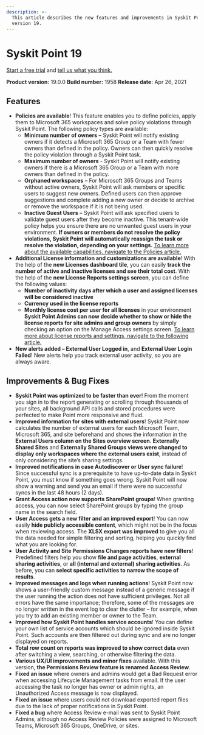 ```yaml
---
description: >-
  This article describes the new features and improvements in Syskit Point
  version 19.
---
```


# Syskit Point 19

[Start a free trial](https://www.syskit.com/products/point/free-trial/) and [tell us what you think.](https://www.syskit.com/company/contact-us/)

**Product version:** 19.0.0
**Build number:** 1958
**Release date:** Apr 26, 2021

## Features

* **Policies are available**! This feature enables you to define policies, apply them to Microsoft 365 workspaces and solve policy violations through Syskit Point. The following policy types are available:
  * **Minimum number of owners** – Syskit Point will notify existing owners if it detects a Microsoft 365 Group or a Team with fewer owners than defined in the policy. Owners can then quickly resolve the policy violation through a Syskit Point task.
  * **Maximum number of owners** - Syskit Point will notify existing owners if there is a Microsoft 365 Group or a Team with more owners than defined in the policy.
  * **Orphaned workspaces** – For Microsoft 365 Groups and Teams without active owners, Syskit Point will ask members or specific users to suggest new owners. Defined users can then approve suggestions and complete adding a new owner or decide to archive or remove the workspace if it is not being used.
  * **Inactive Guest Users** – Syskit Point will ask specified users to validate guest users after they become inactive. This tenant-wide policy helps you ensure there are no unwanted guest users in your environment. **If owners or members do not resolve the policy violations, Syskit Point will automatically reassign the task or resolve the violation, depending on your settings.** [To learn more about the available capabilities, navigate to the Policies article.](../../../governance-and-automation/automated-workflows/set-up-policies.md)
* **Additional License information and customizations are available**! With the help of the **new Licenses dashboard tile**, you can easily **track the number of active and inactive licenses and see their total cost**. With the help of the **new License Reports settings screen**, you can define the following values:
  * **Number of inactivity days after which a user and assigned licenses will be considered inactive**
  * **Currency used in the license reports**
  * **Monthly license cost per user for all licenses** in your environment **Syskit Point Admins can now decide whether to show or hide the license reports for site admins and group owners** by simply checking an option on the Manage Access settings screen. [To learn more about license reports and settings, navigate to the following article.](../../../configuration/customize-license-reports.md)
* **New alerts added – External User Logged in**, and **External User Login Failed**! New alerts help you track external user activity, so you are always aware.

## Improvements & Bug Fixes

* **Syskit Point was optimized to be faster than ever**! From the moment you sign in to the report generating or scrolling through thousands of your sites, all background API calls and stored procedures were perfected to make Point more responsive and fluid.
* **Improved information for sites with external users**! Syskit Point now calculates the number of external users for each Microsoft Team, Microsoft 365, and site beforehand and shows the information in the **External Users column on the Sites overview screen**. **Externally Shared Sites** and **Externally Shared Groups views were changed to display only workspaces where the external users exist**, instead of only considering the site’s sharing settings.
* **Improved notifications in case Autodiscover or User sync failure**! Since successful sync is a prerequisite to have up-to-date data in Syskit Point, you must know if something goes wrong. Syskit Point will now show a warning and send you an email if there were no successful syncs in the last 48 hours (2 days).
* **Grant Access action now supports SharePoint groups**! When granting access, you can now select SharePoint groups by typing the group name in the search field.
* **User Access gets a new filter and an improved export**! You can now easily **hide publicly accessible content**, which might not be in the focus when reviewing access. The **XLSX export was improved** to give you all the data needed for simple filtering and sorting, helping you quickly find what you are looking for.
* **User Activity and Site Permissions Changes reports have new filters**! Predefined filters help you show **file and page activities**, **external sharing activities**, or **all (internal and external) sharing activities**. As before, you can **select specific activities to narrow the scope of results**.
* **Improved messages and logs when running actions**! Syskit Point now shows a user-friendly custom message instead of a generic message if the user running the action does not have sufficient privileges. Not all errors have the same importance; therefore, some of the messages are no longer written in the event log to clear the clutter – for example, when you try to add an existing member or owner to the Team.
* **Improved how Syskit Point handles service accounts**! You can define your own list of service accounts which should be ignored inside Syskit Point. Such accounts are then filtered out during sync and are no longer displayed on reports.
* **Total row count on reports was improved to show correct data** even after switching a view, searching, or otherwise filtering the data.
* **Various UX/UI improvements and minor fixes** available. With this version, **the Permissions Review feature is renamed Access Review**.
* **Fixed an issue** where owners and admins would get a Bad Request error when accessing Lifecycle Management tasks from email. If the user accessing the task no longer has owner or admin rights, an Unauthorized Access message is now displayed.
* **Fixed an issue** where users could not download exported report files due to the lack of proper notifications in Syskit Point.
* **Fixed a bug** where Access Review e-mail was sent to Syskit Point Admins, although no Access Review Policies were assigned to Microsoft Teams, Microsoft 365 Groups, OneDrive, or sites.
